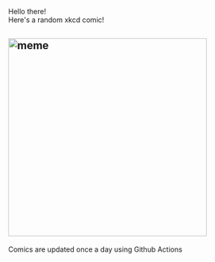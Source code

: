 Hello there! <br>Here's a random xkcd comic!<br>
## <img src="https://imgs.xkcd.com/comics/fundamental_forces.png" alt="meme" width="400"/><br>
Comics are updated once a day using Github Actions
